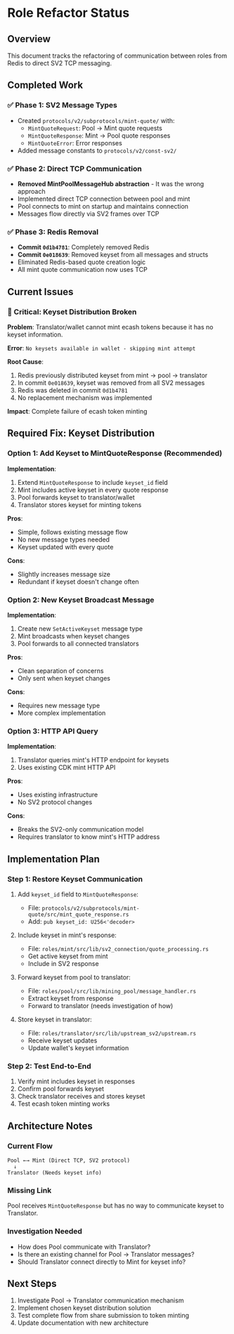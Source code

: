 # Role Refactor Status

## Overview
This document tracks the refactoring of communication between roles from Redis to direct SV2 TCP messaging.

## Completed Work

### ✅ Phase 1: SV2 Message Types
- Created `protocols/v2/subprotocols/mint-quote/` with:
  - `MintQuoteRequest`: Pool → Mint quote requests
  - `MintQuoteResponse`: Mint → Pool quote responses  
  - `MintQuoteError`: Error responses
- Added message constants to `protocols/v2/const-sv2/`

### ✅ Phase 2: Direct TCP Communication
- **Removed MintPoolMessageHub abstraction** - It was the wrong approach
- Implemented direct TCP connection between pool and mint
- Pool connects to mint on startup and maintains connection
- Messages flow directly via SV2 frames over TCP

### ✅ Phase 3: Redis Removal
- **Commit `0d1b4781`**: Completely removed Redis
- **Commit `0e018639`**: Removed keyset from all messages and structs
- Eliminated Redis-based quote creation logic
- All mint quote communication now uses TCP

## Current Issues

### 🔴 Critical: Keyset Distribution Broken
**Problem**: Translator/wallet cannot mint ecash tokens because it has no keyset information.

**Error**: `No keysets available in wallet - skipping mint attempt`

**Root Cause**: 
1. Redis previously distributed keyset from mint → pool → translator
2. In commit `0e018639`, keyset was removed from all SV2 messages
3. Redis was deleted in commit `0d1b4781`
4. No replacement mechanism was implemented

**Impact**: Complete failure of ecash token minting

## Required Fix: Keyset Distribution

### Option 1: Add Keyset to MintQuoteResponse (Recommended)
**Implementation**:
1. Extend `MintQuoteResponse` to include `keyset_id` field
2. Mint includes active keyset in every quote response
3. Pool forwards keyset to translator/wallet
4. Translator stores keyset for minting tokens

**Pros**:
- Simple, follows existing message flow
- No new message types needed
- Keyset updated with every quote

**Cons**:
- Slightly increases message size
- Redundant if keyset doesn't change often

### Option 2: New Keyset Broadcast Message
**Implementation**:
1. Create new `SetActiveKeyset` message type
2. Mint broadcasts when keyset changes
3. Pool forwards to all connected translators

**Pros**:
- Clean separation of concerns
- Only sent when keyset changes

**Cons**:
- Requires new message type
- More complex implementation

### Option 3: HTTP API Query
**Implementation**:
1. Translator queries mint's HTTP endpoint for keysets
2. Uses existing CDK mint HTTP API

**Pros**:
- Uses existing infrastructure
- No SV2 protocol changes

**Cons**:
- Breaks the SV2-only communication model
- Requires translator to know mint's HTTP address

## Implementation Plan

### Step 1: Restore Keyset Communication
1. Add `keyset_id` field to `MintQuoteResponse`:
   - File: `protocols/v2/subprotocols/mint-quote/src/mint_quote_response.rs`
   - Add: `pub keyset_id: U256<'decoder>`

2. Include keyset in mint's response:
   - File: `roles/mint/src/lib/sv2_connection/quote_processing.rs`
   - Get active keyset from mint
   - Include in SV2 response

3. Forward keyset from pool to translator:
   - File: `roles/pool/src/lib/mining_pool/message_handler.rs`
   - Extract keyset from response
   - Forward to translator (needs investigation of how)

4. Store keyset in translator:
   - File: `roles/translator/src/lib/upstream_sv2/upstream.rs`
   - Receive keyset updates
   - Update wallet's keyset information

### Step 2: Test End-to-End
1. Verify mint includes keyset in responses
2. Confirm pool forwards keyset
3. Check translator receives and stores keyset
4. Test ecash token minting works

## Architecture Notes

### Current Flow
```
Pool ←→ Mint (Direct TCP, SV2 protocol)
  ↓
Translator (Needs keyset info)
```

### Missing Link
Pool receives `MintQuoteResponse` but has no way to communicate keyset to Translator.

### Investigation Needed
- How does Pool communicate with Translator?
- Is there an existing channel for Pool → Translator messages?
- Should Translator connect directly to Mint for keyset info?

## Next Steps
1. Investigate Pool → Translator communication mechanism
2. Implement chosen keyset distribution solution
3. Test complete flow from share submission to token minting
4. Update documentation with new architecture